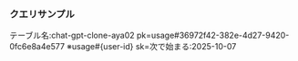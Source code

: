 ### クエリサンプル
テーブル名:chat-gpt-clone-aya02
pk=usage#36972f42-382e-4d27-9420-0fc6e8a4e577 ※usage#{user-id}
sk=次で始まる:2025-10-07
